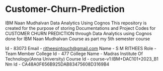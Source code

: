# Customer-Churn-Prediction

IBM Naan Mudhalvan Data Analytics Using Cognos This repository is created for the purpose of storing Documentations and Project Codes for CUSTOMER CHURN PREDICTION through Data Analytics using Cognos done for IBM Naan Mudhalvan Course as part my 5th semester course

Id - 83073
Email - ritheesintouch@gmail.com
Name - S M RITHEES
Role - Team Member
College Id - 477
College Name - Madras Institute Of Technology(Anna University)
Course Id - course-v1:IBM+DAC101+2023_B1
Nm Id - CA48A0F656B925DAB83475608D3169B4
